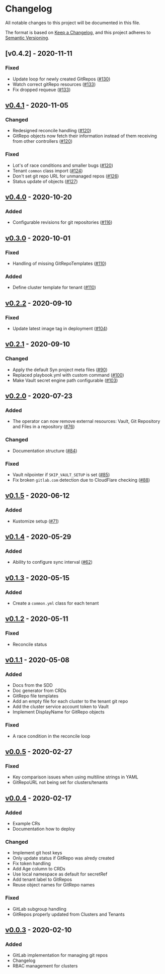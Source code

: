 # Changelog
All notable changes to this project will be documented in this file.

The format is based on [Keep a Changelog](https://keepachangelog.com/en/1.0.0/),
and this project adheres to [Semantic Versioning](https://semver.org/spec/v2.0.0.html).

## [v0.4.2] - 2020-11-11
### Fixed
- Update loop for newly created GitRepos ([#130])
- Watch correct gitRepo resources ([#133])
- Fix dropped requeue ([#133])

## [v0.4.1] - 2020-11-05
### Changed
- Redesigned reconcile handling ([#120])
- GitRepo objects now fetch their information instead of them receiving from other controllers ([#120])
### Fixed
- Lot's of race conditions and smaller bugs ([#120])
- Tenant `common` class import ([#124])
- Don't set git repo URL for unmanaged repos ([#126])
- Status update of objects ([#127])

## [v0.4.0] - 2020-10-20
### Added
- Configurable revisions for git repositories ([#116])

## [v0.3.0] - 2020-10-01
### Fixed
- Handling of missing GitRepoTemplates ([#110])
### Added
- Define cluster template for tenant ([#110])

## [v0.2.2] - 2020-09-10
### Fixed
- Update latest image tag in deployment ([#104])

## [v0.2.1] - 2020-09-10
### Changed
- Apply the default Syn project meta files ([#90])
- Replaced playbook.yml with custom command ([#100])
- Make Vault secret engine path configurable ([#103])

## [v0.2.0] - 2020-07-23
### Added
- The operator can now remove external resources: Vault, Git Repository and Files in a repository ([#76])
### Changed
- Documentation structure ([#84])
### Fixed
- Vault nilpointer if `SKIP_VAULT_SETUP` is set ([#85])
- Fix broken `gitlab.com` detection due to CloudFlare checking ([#88])

## [v0.1.5] - 2020-06-12
### Added
- Kustomize setup ([#71])

## [v0.1.4] - 2020-05-29
### Added
- Ability to configure sync interval ([#62])

## [v0.1.3] - 2020-05-15
### Added
- Create a `common.yml` class for each tenant

## [v0.1.2] - 2020-05-11
### Fixed
- Reconcile status

## [v0.1.1] - 2020-05-08
### Added
- Docs from the SDD
- Doc generator from CRDs
- GitRepo file templates
- Add an empty file for each cluster to the tenant git repo
- Add the cluster service account token to Vault
- Implement DisplayName for GitRepo objects
### Fixed
- A race condition in the reconcile loop

## [v0.0.5] - 2020-02-27
### Fixed
- Key comparison issues when using multiline strings in YAML
- GitRepoURL not being set for clusters/tenants

## [v0.0.4] - 2020-02-17
### Added
- Example CRs
- Documentation how to deploy
### Changed
- Implement git host keys
- Only update status if GitRepo was alredy created
- Fix token handling
- Add Age column to CRDs
- Use local namespace as default for secretRef
- Add tenant label to GitRepos
- Reuse object names for GitRepo names
### Fixed
- GitLab subgroup handling
- GitRepos properly updated from Clusters and Tenants

## [v0.0.3] - 2020-02-10
### Added
- GitLab implementation for managing git repos
- Changelog
- RBAC management for clusters

[Unreleased]: https://github.com/projectsyn/lieutenant-operator/compare/v0.4.2...HEAD
[v0.0.3]: https://github.com/projectsyn/lieutenant-operator/releases/tag/v0.0.3
[v0.0.4]: https://github.com/projectsyn/lieutenant-operator/releases/tag/v0.0.4
[v0.0.5]: https://github.com/projectsyn/lieutenant-operator/releases/tag/v0.0.5
[v0.1.1]: https://github.com/projectsyn/lieutenant-operator/releases/tag/v0.1.1
[v0.1.2]: https://github.com/projectsyn/lieutenant-operator/releases/tag/v0.1.2
[v0.1.3]: https://github.com/projectsyn/lieutenant-operator/releases/tag/v0.1.3
[v0.1.4]: https://github.com/projectsyn/lieutenant-operator/releases/tag/v0.1.4
[v0.1.5]: https://github.com/projectsyn/lieutenant-operator/releases/tag/v0.1.5
[v0.2.0]: https://github.com/projectsyn/lieutenant-operator/releases/tag/v0.2.0
[v0.2.1]: https://github.com/projectsyn/lieutenant-operator/releases/tag/v0.2.1
[v0.2.2]: https://github.com/projectsyn/lieutenant-operator/releases/tag/v0.2.2
[v0.3.0]: https://github.com/projectsyn/lieutenant-operator/releases/tag/v0.3.0
[v0.4.0]: https://github.com/projectsyn/lieutenant-operator/releases/tag/v0.4.0
[v0.4.1]: https://github.com/projectsyn/lieutenant-operator/releases/tag/v0.4.1

[#62]: https://github.com/projectsyn/lieutenant-operator/pull/62
[#71]: https://github.com/projectsyn/lieutenant-operator/pull/71
[#76]: https://github.com/projectsyn/lieutenant-operator/pull/76
[#84]: https://github.com/projectsyn/lieutenant-operator/pull/84
[#85]: https://github.com/projectsyn/lieutenant-operator/pull/85
[#88]: https://github.com/projectsyn/lieutenant-operator/pull/88
[#90]: https://github.com/projectsyn/lieutenant-operator/pull/90
[#100]: https://github.com/projectsyn/lieutenant-operator/pull/100
[#103]: https://github.com/projectsyn/lieutenant-operator/pull/103
[#104]: https://github.com/projectsyn/lieutenant-operator/pull/104
[#110]: https://github.com/projectsyn/lieutenant-operator/pull/110
[#116]: https://github.com/projectsyn/lieutenant-operator/pull/116
[#120]: https://github.com/projectsyn/lieutenant-operator/pull/120
[#124]: https://github.com/projectsyn/lieutenant-operator/pull/124
[#126]: https://github.com/projectsyn/lieutenant-operator/pull/126
[#127]: https://github.com/projectsyn/lieutenant-operator/pull/127
[#130]: https://github.com/projectsyn/lieutenant-operator/pull/130
[#133]: https://github.com/projectsyn/lieutenant-operator/pull/133
